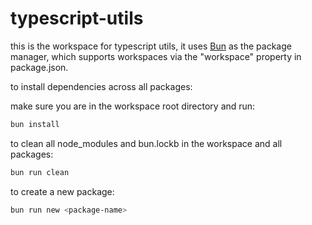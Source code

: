 # typescript-utils

this is the workspace for typescript utils, it uses [Bun](https://bun.sh) as the
package manager, which supports workspaces via the "workspace" property in
package.json.

to install dependencies across all packages:

make sure you are in the workspace root directory and run:

```bash
bun install
```

to clean all node_modules and bun.lockb in the workspace and all packages:

```bash
bun run clean
```

to create a new package:

```bash
bun run new <package-name>
```

